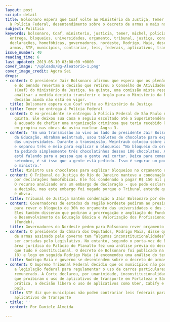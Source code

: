 ```yaml
---
layout: post
script: detail
title: Bolsonaro espera que Coaf volte ao Ministério da Justiça, Temer se entrega
  à Polícia Federal, desentendimento sobre o decreto de armas e mais notícias.
subject: Política
keywords: bolsonaro, Coaf, ministerio, justicia, temer, michel, policia, federal,
  entrega, bloqueios, universidades, orçamento, tribunal, justiça, condenação, Jair,
  declarações, homofóbicas, governadores, nordeste, Rodrigo, Maia, desentendem, decreto,
  armas, STF, municípios, contrariar, leis, federais, aplicativos, transporte
issue_number: 40
reading_time: 6
last_updated: 2019-05-10 03:00:00 +0000
cover_image: "/uploads/Bg-Aleatorio-1.png"
cover_image_credit: Agora Sei
drops:
- content: O presidente Jair Bolsonaro afirmou que espera que os plenários da Câmara
    e do Senado revertam a decisão que retirou o Conselho de Atividades Financeiras
    (Coaf) do Ministério da Justiça. Na quinta, uma comissão mista responsável por
    analisar a medida decidiu transferir o órgão para o Ministério da Economia. A
    decisão ainda não está em vigor.
  title: Bolsonaro espera que Coaf volte ao Ministério da Justiça
- title: Temer se entrega à Polícia Federal
  content: O ex-presidente se entregou à Polícia Federal de São Paulo na tarde desta
    quinta. Ele deixou sua casa e seguiu escoltado até a Superintendência da PF. Temer
    é acusado de chefiar uma organização criminosa que teria recebido R$ 1,091 milhão
    em propina nas obras da usina nuclear Angra 3.
- content: 'Em uma transmissão ao vivo ao lado do presidente Jair Bolsonaro, o ministro
    da Educação, Abraham Weintraub, usou tabletes de chocolate para explicar os orçamentos
    das universidades. Durante a transmissão, Weintraub colocou sobre a mesa 100 chocolates
    e separou três e meio para explicar o bloqueio: “No bloqueio do orçamento a gente
    ta pedindo simplesmente três chocolatinhos desses 100 chocolates. A gente não
    está falando para a pessoa que a gente vai cortar. Deixa para comer depois de
    setembro, é só isso que a gente está pedindo. Isso é segurar um pouco” afirmou
    o ministro.'
  title: Ministro usa chocolates para explicar bloqueios no orçamento das universidades
- content: O Tribunal de Justiça do Rio de Janeiro manteve a condenação do presidente
    por declarações homofóbicas. Ele foi condenado a pagar R$ 150 mil por danos morais.
    O recurso analisado era um embargo de declaração - que pede esclarecimentos sobre
    a decisão, mas este embargo foi negado porque o Tribunal entende que a condenação
    é óbvia.
  title: Tribunal de Justiça mantém condenação a Jair Bolsonaro por declaração homofóbica
- content: Governadores de estados da região Nordeste pediram ao presidente Jair Bolsonaro
    para rever o bloqueio de 30% no orçamento das universidades e dos institutos federais.
    Eles também disseram que pediram a prorrogação e ampliação do Fundo de Manutenção
    e Desenvolvimento da Educação Básica e Valorização dos Profissionais da Educação
    (Fundeb).
  title: Governadores do Nordeste pedem para Bolsonaro rever orçamento de universidades
- content: O presidente da Câmara dos Deputados, Rodrigo Maia, disse que o decreto
    de armas assinado pelo governo tem “algumas inconstitucionalidades” que poderão
    ser cortadas pelo Legislativo. No entanto, segundo o porta-voz de Bolsonaro, a
    área jurídica do Palácio do Planalto fez uma análise prévia do decreto e entendeu
    que tudo é constitucional. O decreto de Bolsonaro foi publicado na quarta-feira
    (8) e logo em seguida Rodrigo Maia já encomendou uma análise do texto.
  title: Rodrigo Maia e governo se desentendem sobre o decreto de armas
- content: O Supremo Tribunal Federal decidiu que os municípios não podem ir contra
    a legislação federal para regulamentar o uso de carros particulares no transporte
    remunerado. A Corte declarou, por unanimidade, inconstitucionalidades nas leis
    que proibiram o uso de aplicativos de transporte em Fortaleza e São Paulo. Na
    prática, a decisão libera o uso de aplicativos como Uber, Cabify e 99 em todo
    país.
  title: STF diz que municípios não podem contrariar leis federais para regularizar
    aplicativos de transporte
- title: ''
  content: Por Daniele Almeida

---
```

